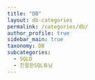 ```yaml
---
title: "DB"
layout: db-categories
permalink: /categories/db/
author_profile: true
sidebar_main: true
taxonomy: DB
subcategories:
  - SQLD
  - 친절한SQL튜님
---
```

